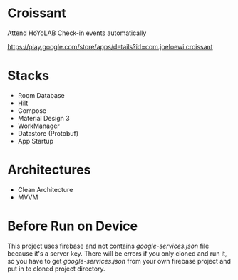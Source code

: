 # Croissant

Attend HoYoLAB Check-in events automatically

<https://play.google.com/store/apps/details?id=com.joeloewi.croissant>

# Stacks

- Room Database
- Hilt
- Compose
- Material Design 3
- WorkManager
- Datastore (Protobuf)
- App Startup

# Architectures

- Clean Architecture
- MVVM

# Before Run on Device

This project uses firebase and not contains *google-services.json* file because it's a server key.
There will be errors if you only cloned and run it, so you have to get *google-services.json* from
your own firebase project and put in to cloned project directory.
